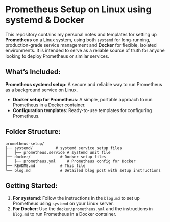 # Prometheus Setup on Linux using systemd & Docker

This repository contains my personal notes and templates for setting up **Prometheus** on a Linux system, using both `systemd` for long-running, production-grade service management and **Docker** for flexible, isolated environments. It is intended to serve as a reliable source of truth for anyone looking to deploy Prometheus or similar services.

## What’s Included:
**Prometheus systemd setup**: A secure and reliable way to run Prometheus as a background service on Linux.
- **Docker setup for Prometheus**: A simple, portable approach to run Prometheus in a Docker container.
- **Configuration templates**: Ready-to-use templates for configuring Prometheus.

## Folder Structure:
```
prometheus-setup/
├── systemd/          # systemd service setup files
│   ├── prometheus.service # systemd unit file
├── docker/             # Docker setup files
│   ├── prometheus.yml     # Prometheus config for Docker
├── README.md           # This file
└── blog.md             # Detailed blog post with setup instructions
```
## Getting Started:

1. **For systemd**: Follow the instructions in the `blog.md` to set up Prometheus using `systemd` on your Linux server.
2. **For Docker**: Use the `docker/prometheus.yml` and the instructions in `blog.md` to run Prometheus in a Docker container.
